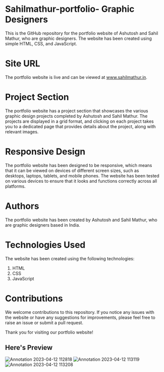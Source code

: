 # Sahilmathur-portfolio- Graphic Designers
This is the GitHub repository for the portfolio website of Ashutosh and Sahil Mathur, who are graphic designers. The website has been created using simple HTML, CSS, and JavaScript.

# Site URL
The portfolio website is live and can be viewed at www.sahilmathur.in.

# Project Section
The portfolio website has a project section that showcases the various graphic design projects completed by Ashutosh and Sahil Mathur. The projects are displayed in a grid format, and clicking on each project takes you to a dedicated page that provides details about the project, along with relevant images.

# Responsive Design
The portfolio website has been designed to be responsive, which means that it can be viewed on devices of different screen sizes, such as desktops, laptops, tablets, and mobile phones. The website has been tested on various devices to ensure that it looks and functions correctly across all platforms.

# Authors
The portfolio website has been created by Ashutosh and Sahil Mathur, who are graphic designers based in India.

# Technologies Used
The website has been created using the following technologies:

1. HTML
2. CSS
3. JavaScript

# Contributions
We welcome contributions to this repository. If you notice any issues with the website or have any suggestions for improvements, please feel free to raise an issue or submit a pull request.

Thank you for visiting our portfolio website!

## Here's Preview ##
![Annotation 2023-04-12 112818](https://user-images.githubusercontent.com/97838808/231366811-1b2426e1-7ba1-47ab-adc2-58c749c9aa85.png)
![Annotation 2023-04-12 113119](https://user-images.githubusercontent.com/97838808/231366827-d0dd0220-9c77-4b28-91f1-a4fe4c2fe3ed.png)
![Annotation 2023-04-12 113208](https://user-images.githubusercontent.com/97838808/231366835-27f9374e-2181-4036-9691-6462f7ae3932.png)

